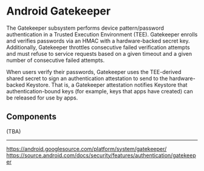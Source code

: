 # Android Gatekeeper
The Gatekeeper subsystem performs device pattern/password authentication in a Trusted Execution Environment (TEE). Gatekeeper enrolls and verifies passwords via an HMAC with a hardware-backed secret key. Additionally, Gatekeeper throttles consecutive failed verification attempts and must refuse to service requests based on a given timeout and a given number of consecutive failed attempts.

When users verify their passwords, Gatekeeper uses the TEE-derived shared secret to sign an authentication attestation to send to the hardware-backed Keystore. That is, a Gatekeeper attestation notifies Keystore that authentication-bound keys (for example, keys that apps have created) can be released for use by apps.

## Components
(TBA)

---
https://android.googlesource.com/platform/system/gatekeeper/
https://source.android.com/docs/security/features/authentication/gatekeeper
